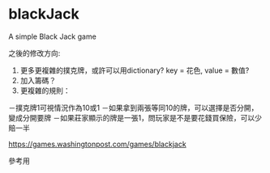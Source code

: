 # blackJack
A simple Black Jack game

之後的修改方向:
1. 更多更複雜的撲克牌，或許可以用dictionary? key = 花色, value = 數值?
2. 加入籌碼？
3. 更複雜的規則：

－撲克牌1可視情況作為10或1
－如果拿到兩張等同10的牌，可以選擇是否分開，變成分開要牌
－如果莊家顯示的牌是一張1，問玩家是不是要花錢買保險，可以少賠一半

https://games.washingtonpost.com/games/blackjack

參考用
